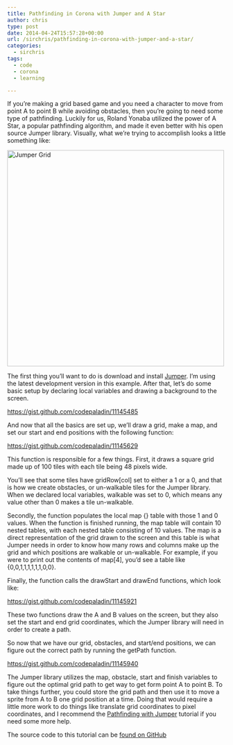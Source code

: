 ```yaml
---
title: Pathfinding in Corona with Jumper and A Star
author: chris
type: post
date: 2014-04-24T15:57:28+00:00
url: /sirchris/pathfinding-in-corona-with-jumper-and-a-star/
categories:
  - sirchris
tags:
  - code
  - corona
  - learning

---
```

If you&#8217;re making a grid based game and you need a character to move from point A to point B while avoiding obstacles, then you&#8217;re going to need some type of pathfinding. Luckily for us, Roland Yonaba utilized the power of A Star, a popular pathfinding algorithm, and made it even better with his open source Jumper library. Visually, what we&#8217;re trying to accomplish looks a little something like:
<!--more-->

<div class="inlineimg">
  <img class="alignnone size-full wp-image-371" src="http://localhost:8888/wp-content/uploads/2014/04/Jumper-Grid1-1.png" alt="Jumper Grid" width="500" height="499" srcset="http://localhost:8888/wp-content/uploads/2014/04/Jumper-Grid1-1.png 500w, http://localhost:8888/wp-content/uploads/2014/04/Jumper-Grid1-1-150x150.png 150w, http://localhost:8888/wp-content/uploads/2014/04/Jumper-Grid1-1-300x300.png 300w, http://localhost:8888/wp-content/uploads/2014/04/Jumper-Grid1-1-100x100.png 100w" sizes="(max-width: 500px) 100vw, 500px" />
</div>

The first thing you&#8217;ll want to do is download and install [Jumper][1]. I&#8217;m using the latest development version in this example. After that, let&#8217;s do some basic setup by declaring local variables and drawing a background to the screen.

https://gist.github.com/codepaladin/11145485

And now that all the basics are set up, we&#8217;ll draw a grid, make a map, and set our start and end positions with the following function:

https://gist.github.com/codepaladin/11145629

This function is responsible for a few things. First, it draws a square grid made up of 100 tiles with each tile being 48 pixels wide.

You&#8217;ll see that some tiles have gridRow[col] set to either a 1 or a 0, and that is how we create obstacles, or un-walkable tiles for the Jumper library. When we declared local variables, walkable was set to 0, which means any value other than 0 makes a tile un-walkable.

Secondly, the function populates the local map {} table with those 1 and 0 values. When the function is finished running, the map table will contain 10 nested tables, with each nested table consisting of 10 values. The map is a direct representation of the grid drawn to the screen and this table is what Jumper needs in order to know how many rows and columns make up the grid and which positions are walkable or un-walkable. For example, if you were to print out the contents of map[4], you&#8217;d see a table like {0,0,1,1,1,1,1,1,0,0}.

Finally, the function calls the drawStart and drawEnd functions, which look like:

https://gist.github.com/codepaladin/11145921

These two functions draw the A and B values on the screen, but they also set the start and end grid coordinates, which the Jumper library will need in order to create a path.

So now that we have our grid, obstacles, and start/end positions, we can figure out the correct path by running the getPath function.

https://gist.github.com/codepaladin/11145940

The Jumper library utilizes the map, obstacle, start and finish variables to figure out the optimal grid path to get way to get form point A to point B. To take things further, you could store the grid path and then use it to move a sprite from A to B one grid position at a time. Doing that would require a little more work to do things like translate grid coordinates to pixel coordinates, and I recommend the [Pathfinding with Jumper][2] tutorial if you need some more help.

The source code to this tutorial can be [found on GitHub][3]

 [1]: https://github.com/Yonaba/Jumper
 [2]: http://masteringcoronasdk.com/jumper-pathfinding-tutorial-a/
 [3]: https://github.com/codepaladin/Jumper-Tutorial